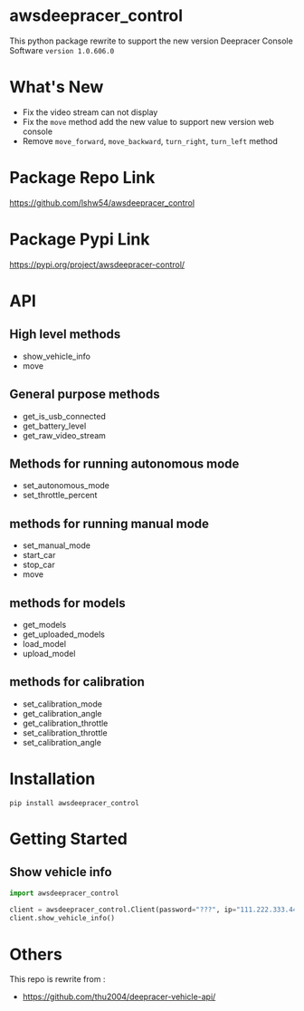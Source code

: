 # awsdeepracer_control
 This python package rewrite to support the new version Deepracer Console Software ```version 1.0.606.0```

# What's New
- Fix the video stream can not display
- Fix the `move` method add the new value to support new version web console
- Remove `move_forward`, `move_backward`, `turn_right`, `turn_left` method

# Package Repo Link
https://github.com/lshw54/awsdeepracer_control

# Package Pypi Link
https://pypi.org/project/awsdeepracer-control/

# API

## High level methods
* show_vehicle_info
* move

## General purpose methods
* get_is_usb_connected
* get_battery_level
* get_raw_video_stream

## Methods for running autonomous mode
* set_autonomous_mode
* set_throttle_percent

## methods for running manual mode
* set_manual_mode
* start_car
* stop_car
* move

## methods for models
* get_models
* get_uploaded_models
* load_model
* upload_model

## methods for calibration
* set_calibration_mode
* get_calibration_angle
* get_calibration_throttle
* set_calibration_throttle
* set_calibration_angle

# Installation
```
pip install awsdeepracer_control
```

# Getting Started

## Show vehicle info

```python
import awsdeepracer_control

client = awsdeepracer_control.Client(password="???", ip="111.222.333.444")
client.show_vehicle_info()
```

# Others

This repo is rewrite from :
* https://github.com/thu2004/deepracer-vehicle-api/